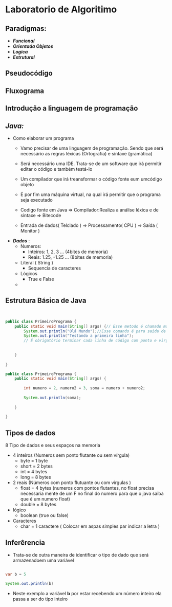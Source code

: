 # Laboratorio de Algoritimo

## Paradigmas:
- ***Funcional*** 
- ***Orientada Objetos***
- ***Logica***
- ***Estrutural***

## Pseudocódigo

## Fluxograma

## Introdução a linguagem de programação

## ***Java:***

- Como elaborar um programa
    - Vamo precisar de uma linguagem de programação. Sendo que será necessário as regras léxicas (Ortografia) e sintaxe (gramática)
    - Será necessário uma IDE. Trata-se de um software que irá permitir editar o código e também testá-lo
    -  Um compilador que irá treansformar o código fonte eum umcódigo objeto
    - E por fim uma máquina virtual, na qual irá permitir que o programa seja executado

    - Codigo fonte em Java => Compilador:Realiza a análise léxica e de sintaxe => Bitecode

    - Entrada de dados( Telclado ) => Processamento( CPU ) => Saída ( Monitor )
- ***Dados*** :
    - Numeros: 
        - Inteiros: 1, 2, 3 ... (4bites de memoria)
        - Reais: 1.25, -1.25 ... (8bites de memoria)
    - Literal ( String )
        - Sequencia de caracteres 
    - Lógicos
        - True e False
    - 
    
## Estrutura Básica de Java

```java


public class PrimeiroPrograma {
    public static void main(String[] args) {// Esse metodo é chamado main ( principal ) e será o ponto inicial de execução de programa
        System.out.println("Olá Mundo");//Esse comando é para saida de dados
        System.out.println("Testando a primeira linha");
        // É obrigatório terminar cada linha de código com ponto e virgula
        
        
    }
        
}

public class PrimeiroPrograma {
    public static void main(String[] args) {
 
        int numero = 2, numero2 = 3, soma = numero + numero2;
        
        System.out.println(soma);
        
    }
        
}

```

## Tipos de dados 

8 Tipo de dados e seus espaços na memoria 
- 4 inteiros (Numeros sem ponto flutante ou sem vírgula)
    - byte = 1 byte
    - short = 2 bytes
    - int = 4 bytes 
    - long = 8 bytes
- 2 reais (Números com ponto flutuante ou com vírgulas )
    - float = 4 bytes (numeros com pontos flutantes, no float precisa necessaria mente de um F no final do numero para que o java saiba que é um numero float)
    - double = 8 bytes 
- lógico
    - boolean (true ou false)
- Caracteres 
    - char = 1 caractere ( Colocar em aspas simples par indicar a letra )

## Inferêrencia

- Trata-se de outra maneira de identificar o tipo de dado que será armazenadoem uma variável 

```java

var b = 5

System.out.println(b)


```
- Neste exemplo a variável **b** por estar recebendo um número inteiro ela passa a ser do tipo inteiro 